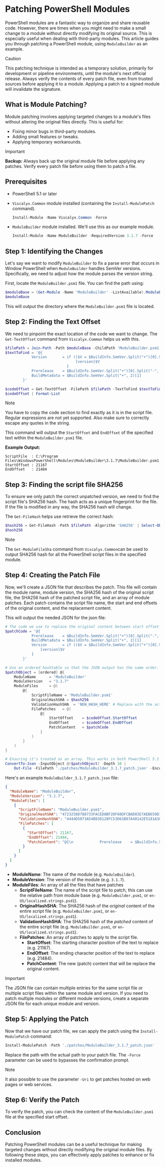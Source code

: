 # Patching PowerShell Modules

PowerShell modules are a fantastic way to organize and share reusable code.
However, there are times when you might need to make a small change to a module
without directly modifying its original source. This is especially useful when
dealing with third-party modules. This article guides you through patching a
PowerShell module, using `ModuleBuilder` as an example.

> [!CAUTION]
> This patching technique is intended as a temporary solution, primarily for
> development or pipeline environments, until the module's next official
> release. Always verify the contents of every patch file, even from trusted
> sources before applying it to a module. Applying a patch to a signed module
> will invalidate the signature.

## What is Module Patching?

Module patching involves applying targeted changes to a module's files
without altering the original files directly. This is useful for:

- Fixing minor bugs in third-party modules.
- Adding small features or tweaks.
- Applying temporary workarounds.

> [!IMPORTANT]
> **Backup:** Always back up the original module file before applying any
> patches. Verify every patch file before using them to patch a file.

## Prerequisites

- PowerShell 5.1 or later
- `Viscalyx.Common` module installed (containing the `Install-ModulePatch`
  command).

    ```powershell
    Install-Module -Name Viscalyx.Common -Force
    ```

- `ModuleBuilder` module installed. We'll use this as our example module.

    ```powershell
    Install-Module -Name ModuleBuilder -RequiredVersion 3.1.7 -Force
    ```

## Step 1: Identifying the Changes

Let's say we want to modify `ModuleBuilder` to fix a parse error that occurs
in Window PowerShell when `ModuleBuilder` handles SemVer versions. Specifically,
we need to adjust how the module parses the version string.

First, locate the `ModuleBuilder.psm1` file. You can find the path using:

```powershell
$moduleBase = (Get-Module -Name 'ModuleBuilder' -ListAvailable).ModuleBase
$moduleBase
```

This will output the directory where the `ModuleBuilder.psm1` file is located.

## Step 2: Finding the Text Offset

We need to pinpoint the exact location of the code we want to change. The
`Get-TextOffset` command from `Viscalyx.Common` helps us with this.

<!-- markdownlint-disable MD013 - Line length -->
```powershell
$filePath = Join-Path -Path $moduleBase -ChildPath 'ModuleBuilder.psm1'
$textToFind = '@{
            Version       = if (($V = $BuildInfo.SemVer.Split("+")[0].Split("-", 2)[0])) {
                                [version]$V
                            }
            Prerelease    = $BuildInfo.SemVer.Split("+")[0].Split("-", 2)[1]
            BuildMetadata = $BuildInfo.SemVer.Split("+", 2)[1]
        }'

$codeOffset = Get-TextOffset -FilePath $filePath -TextToFind $textToFind
$codeOffset | Format-List
```
<!-- markdownlint-enable MD013 - Line length -->

> [!NOTE]
> You have to copy the code section to find exactly as it is in the script
> file. Regular expressions are not yet supported. Also make sure to correctly
> escape any quotes in the string.

This command will output the `StartOffset` and `EndOffset` of the specified
text within the `ModuleBuilder.psm1` file.

**Example Output:**

<!-- markdownlint-disable MD013 - Line length -->
```plaintext
ScriptFile  : C:\Program Files\WindowsPowerShell\Modules\ModuleBuilder\3.1.7\ModuleBuilder.psm1
StartOffset : 21167
EndOffset   : 21484
```
<!-- markdownlint-enable MD013 - Line length -->

## Step 3: Finding the script file SHA256

To ensure we only patch the correct unpatched version, we need to find the
script file's SHA256 hash. The hash acts as a unique fingerprint for the
file. If the file is modified in any way, the SHA256 hash will change.

The `Get-FileHash` helps use retrieve the correct hash:

<!-- markdownlint-disable MD013 - Line length -->
```powershell
$hash256 = Get-FileHash -Path $filePath -Algorithm 'SHA256' | Select-Object -ExpandProperty 'Hash'
$hash256
```
<!-- markdownlint-enable MD013 - Line length -->

>[!NOTE]
> The `Get-ModuleFileSha` command from `Viscalyx.Common`can be used to
> output SHA256 hash for all the PowerShell script files in the specified
> module.

## Step 4: Creating the Patch File

Now, we'll create a JSON file that describes the patch. This file will contain
the module name, module version, the SHA256 hash of the original
script file, the SHA256 hash of the patched script file, and an array of
module patches. Each patch contains the script file name, the start and
end offsets of the original content, and the replacement content.

This will output the needed JSON for the json file:

<!-- markdownlint-disable MD013 - Line length -->
```powershell
# The code we use to replace the original content between start offset and end offset.
$patchCode = '@{
            Prerelease    = $BuildInfo.SemVer.Split("+")[0].Split("-", 2)[1]
            BuildMetadata = $BuildInfo.SemVer.Split("+", 2)[1]
            Version       = if (($V = $BuildInfo.SemVer.Split("+")[0].Split("-", 2)[0])) {
                [version]$V
            }
        }'

# Use an ordered hashtable so that the JSON output has the same order.
$patchObject = [ordered] @{
    ModuleName      = 'ModuleBuilder'
    ModuleVersion   = "3.1.7"
    ModuleFiles     = @(
        @{
            ScriptFileName = 'ModuleBuilder.psm1'
            OriginalHashSHA = $hash256
            ValidationHashSHA  = 'NEW_HASH_HERE' # Replace with the actual hash of the patched file
            FilePatches   = @(
                @{
                    StartOffset    = $codeOffset.StartOffset
                    EndOffset      = $codeOffset.EndOffset
                    PatchContent   = $patchCode
                }
            )
        }
    )
}

# Ensuring it's treated as an array. This works in both PowerShell 5.1 and 7.x.
ConvertTo-Json -InputObject @($patchObject) -Depth 10 |
    Out-File -FilePath './patches/ModuleBuilder_3.1.7_patch.json' -Encoding 'utf8' -NoClobber
```
<!-- markdownlint-enable MD013 - Line length -->

Here's an example `ModuleBuilder_3.1.7_patch.json` file:

<!-- markdownlint-disable MD013 - Line length -->
```json
{
  "ModuleName": "ModuleBuilder",
  "ModuleVersion": "3.1.7",
  "ModuleFiles": [
    {
      "ScriptFileName": "ModuleBuilder.psm1",
      "OriginalHashSHA": "4723258D788733FACED8BF20F60DFCBAD03E7AEB659D1B9C891DD9F86FEA2E73",
      "ValidationHashSHA": "4444D5073A54B838128FC53D61B87A40142E5181A38C593CC4BA728D6F1AD16B",
      "FilePatches": [
        {
          "StartOffset": 21167,
          "EndOffset": 21484,
          "PatchContent": "@{\n            Prerelease    = $BuildInfo.SemVer.Split(\"+\")[0].Split(\"-\", 2)[1]\n            BuildMetadata = $BuildInfo.SemVer.Split(\"+\", 2)[1]\n            Version       = if (($V = $BuildInfo.SemVer.Split(\"+\")[0].Split(\"-\", 2)[0])) {\n                [version]$V\n            }\n        }"
        }
      ]
    }
  ]
}
```
<!-- markdownlint-enable MD013 - Line length -->

- **ModuleName**: The name of the module (e.g. `ModuleBuilder`).
- **ModuleVersion**: The version of the module (e.g. `3.1.7`).
- **ModuleFiles**: An array of all the files that have patches
  - **ScriptFileName**: The name of the script file to patch, this can use
    the relative path from module base (e.g. `ModuleBuilder.psm1`, or
    `en-US/localized.strings.psd1`).
  - **OriginalHashSHA**: The SHA256 hash of the *original* content of the entire
    script file (e.g. `ModuleBuilder.psm1`, or `en-US/localized.strings.psd1`).
  - **ValidationHashSHA**: The SHA256 hash of the *patched* content of the entire
    script file (e.g. `ModuleBuilder.psm1`, or `en-US/localized.strings.psd1`).
  - **FilePatches**: An array of patches to apply to the script file.
    - **StartOffset**: The starting character position of the text to replace
      (e.g. 21167).
    - **EndOffset**: The ending character position of the text to replace
      (e.g. 21484).
    - **PatchContent**: The new (patch) content that will be replace the
      original content.

> [!IMPORTANT]
> The JSON file can contain multiple entries for the same script file or
> multiple script files within the same module and version. If you need
> to patch multiple modules or different module versions, create a separate
> JSON file for each unique module and version.

## Step 5: Applying the Patch

Now that we have our patch file, we can apply the patch using the `Install-ModulePatch`
command:

```powershell
Install-ModulePatch -Path './patches/ModuleBuilder_3.1.7_patch.json'
```

Replace the path with the actual path to your patch file. The `-Force`
parameter can be used to bypasses the confirmation prompt.

> [!NOTE]
> It also possible to use the parameter `-Uri` to get patches hosted on
> web pages or web services.

## Step 6: Verify the Patch

To verify the patch, you can check the content of the `ModuleBuilder.psm1`
file at the specified start offset.

## Conclusion

Patching PowerShell modules can be a useful technique for making targeted
changes without directly modifying the original module files. By following
these steps, you can effectively apply patches to enhance or fix installed
modules.
